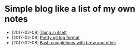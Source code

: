 # Simple blog like a list of my own notes

- [2017-02-08] [Thing in itself](/2017/02-082.md)
- [2017-02-08] [Pretty git log format](/2017/02/081.md)
- [2017-02-08] [Bash completions with brew and other](/2017/02/080.md)